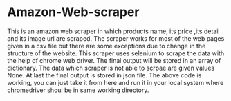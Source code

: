 # Amazon-Web-scraper
This is an amazon web scraper in which products name, its price ,its detail and its image url are scraped. The scraper works for most of the web pages given in a csv file but there are some exceptions due to change in the structure of the website. This scraper uses selenium to scrape the data with the help of chrome web driver. The final output will be stored in an array of dictionary. The data which scraper is not able to scrpae are given values None. At last the final output is stored in json file. The above code is working, you can just take it from here and run it in your local system where chromedriver shoul be in same working directory.
